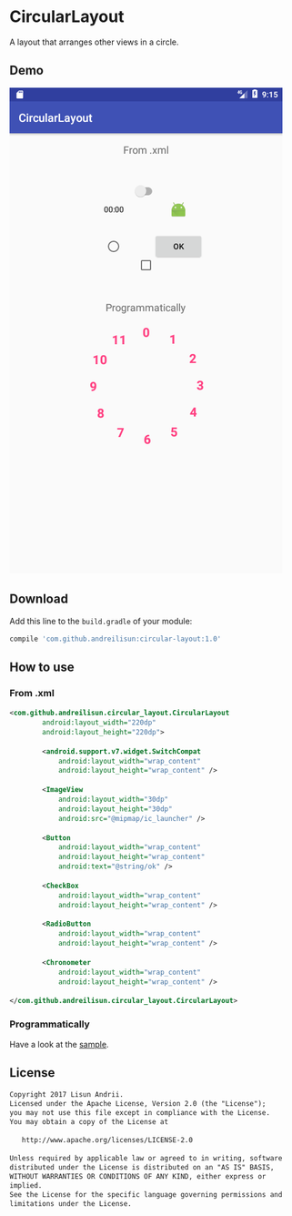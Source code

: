 # CircularLayout

A layout that arranges other views in a circle.

## Demo
![CircularLayout](art/circular_layout.png)

## Download
Add this line to the `build.gradle` of your module:
```groovy
compile 'com.github.andreilisun:circular-layout:1.0'
``` 

## How to use

### From .xml

```xml
<com.github.andreilisun.circular_layout.CircularLayout
        android:layout_width="220dp"
        android:layout_height="220dp">
        
        <android.support.v7.widget.SwitchCompat
            android:layout_width="wrap_content"
            android:layout_height="wrap_content" />
            
        <ImageView
            android:layout_width="30dp"
            android:layout_height="30dp"
            android:src="@mipmap/ic_launcher" />
            
        <Button
            android:layout_width="wrap_content"
            android:layout_height="wrap_content"
            android:text="@string/ok" />
            
        <CheckBox
            android:layout_width="wrap_content"
            android:layout_height="wrap_content" />
            
        <RadioButton
            android:layout_width="wrap_content"
            android:layout_height="wrap_content" />
            
        <Chronometer
            android:layout_width="wrap_content"
            android:layout_height="wrap_content" />
            
</com.github.andreilisun.circular_layout.CircularLayout>
```

### Programmatically
Have a look at the [sample](https://github.com/andreilisun/Circular-Layout/tree/master/sample/src/main).

## License
```
Copyright 2017 Lisun Andrii.
Licensed under the Apache License, Version 2.0 (the "License");
you may not use this file except in compliance with the License.
You may obtain a copy of the License at

   http://www.apache.org/licenses/LICENSE-2.0

Unless required by applicable law or agreed to in writing, software
distributed under the License is distributed on an "AS IS" BASIS,
WITHOUT WARRANTIES OR CONDITIONS OF ANY KIND, either express or implied.
See the License for the specific language governing permissions and
limitations under the License.
```